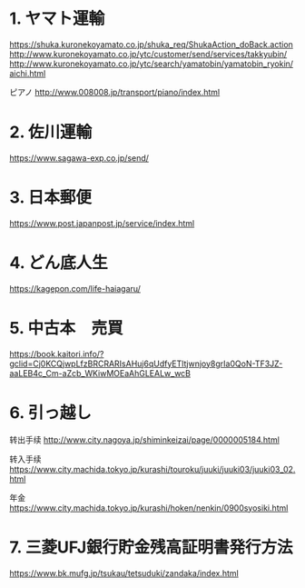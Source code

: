# 1. ヤマト運輸
https://shuka.kuronekoyamato.co.jp/shuka_req/ShukaAction_doBack.action
http://www.kuronekoyamato.co.jp/ytc/customer/send/services/takkyubin/
http://www.kuronekoyamato.co.jp/ytc/search/yamatobin/yamatobin_ryokin/aichi.html

ピアノ
http://www.008008.jp/transport/piano/index.html

# 2. 佐川運輸
https://www.sagawa-exp.co.jp/send/

# 3. 日本郵便
https://www.post.japanpost.jp/service/index.html

# 4. どん底人生
https://kagepon.com/life-haiagaru/

# 5. 中古本　売買
https://book.kaitori.info/?gclid=Cj0KCQjwpLfzBRCRARIsAHuj6qUdfyETltjwnjoy8grIa0QoN-TF3JZ-aaLEB4c_Cm-aZcb_WKiwMOEaAhGLEALw_wcB

# 6. 引っ越し
转出手续
http://www.city.nagoya.jp/shiminkeizai/page/0000005184.html

转入手续
https://www.city.machida.tokyo.jp/kurashi/touroku/juuki/juuki03/juuki03_02.html

年金
https://www.city.machida.tokyo.jp/kurashi/hoken/nenkin/0900syosiki.html

# 7. 三菱UFJ銀行貯金残高証明書発行方法
https://www.bk.mufg.jp/tsukau/tetsuduki/zandaka/index.html
